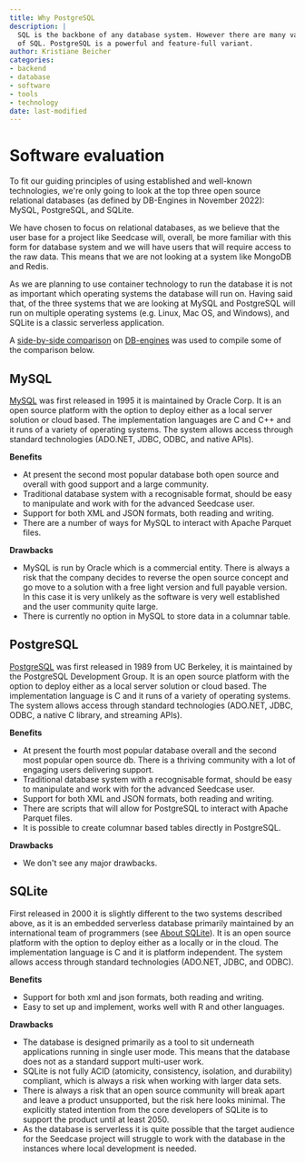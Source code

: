```yaml
---
title: Why PostgreSQL
description: |
  SQL is the backbone of any database system. However there are many variants
  of SQL. PostgreSQL is a powerful and feature-full variant.
author: Kristiane Beicher
categories:
- backend
- database
- software
- tools
- technology
date: last-modified
---
```


# Software evaluation

To fit our guiding principles of using established and well-known
technologies, we're only going to look at the top three open source
relational databases (as defined by DB-Engines in November 2022): MySQL,
PostgreSQL, and SQLite.

We have chosen to focus on relational databases, as we believe that the
user base for a project like Seedcase will, overall, be more familiar
with this form for database system and we will have users that will
require access to the raw data. This means that we are not looking at a
system like MongoDB and Redis.

As we are planning to use container technology to run the database it is
not as important which operating systems the database will run on.
Having said that, of the three systems that we are looking at MySQL and
PostgreSQL will run on multiple operating systems (e.g. Linux, Mac OS,
and Windows), and SQLite is a classic serverless application.

A [side-by-side
comparison](https://db-engines.com/en/system/MySQL%3BPostgreSQL%3BSQLite)
on [DB-engines](https://db-engines.com) was used to compile some of the
comparison below.

## MySQL

[MySQL](www.mysql.com) was first released in 1995 it is maintained by
Oracle Corp. It is an open source platform with the option to deploy
either as a local server solution or cloud based. The implementation
languages are C and C++ and it runs of a variety of operating systems.
The system allows access through standard technologies (ADO.NET, JDBC,
ODBC, and native APIs).

**Benefits**

-   At present the second most popular database both open source and
    overall with good support and a large community.
-   Traditional database system with a recognisable format, should be
    easy to manipulate and work with for the advanced Seedcase user.
-   Support for both XML and JSON formats, both reading and writing.
-   There are a number of ways for MySQL to interact with Apache Parquet
    files.

**Drawbacks**

-   MySQL is run by Oracle which is a commercial entity. There is always
    a risk that the company decides to reverse the open source concept
    and go move to a solution with a free light version and full payable
    version. In this case it is very unlikely as the software is very
    well established and the user community quite large.
-   There is currently no option in MySQL to store data in a columnar
    table.

## PostgreSQL

[PostgreSQL](www.postgresql.org) was first released in 1989 from UC
Berkeley, it is maintained by the PostgreSQL Development Group. It is an
open source platform with the option to deploy either as a local server
solution or cloud based. The implementation language is C and it runs of
a variety of operating systems. The system allows access through
standard technologies (ADO.NET, JDBC, ODBC, a native C library, and
streaming APIs).

**Benefits**

-   At present the fourth most popular database overall and the second
    most popular open source db. There is a thriving community with a
    lot of engaging users delivering support.
-   Traditional database system with a recognisable format, should be
    easy to manipulate and work with for the advanced Seedcase user.
-   Support for both XML and JSON formats, both reading and writing.
-   There are scripts that will allow for PostgreSQL to interact with
    Apache Parquet files.
-   It is possible to create columnar based tables directly in
    PostgreSQL.

**Drawbacks**

-   We don't see any major drawbacks.

## SQLite

First released in 2000 it is slightly different to the two systems
described above, as it is an embedded serverless database primarily
maintained by an international team of programmers (see [About
SQLite](https://www.sqlite.org/about.html)). It is an open source
platform with the option to deploy either as a locally or in the cloud.
The implementation language is C and it is platform independent. The
system allows access through standard technologies (ADO.NET, JDBC, and
ODBC).

**Benefits**

-   Support for both xml and json formats, both reading and writing.
-   Easy to set up and implement, works well with R and other languages.

**Drawbacks**

-   The database is designed primarily as a tool to sit underneath
    applications running in single user mode. This means that the
    database does not as a standard support multi-user work.
-   SQLite is not fully ACID (atomicity, consistency, isolation, and
    durability) compliant, which is always a risk when working with
    larger data sets.
-   There is always a risk that an open source community will break
    apart and leave a product unsupported, but the risk here looks
    minimal. The explicitly stated intention from the core developers of
    SQLite is to support the product until at least 2050.
-   As the database is serverless it is quite possible that the target
    audience for the Seedcase project will struggle to work with the
    database in the instances where local development is needed.
